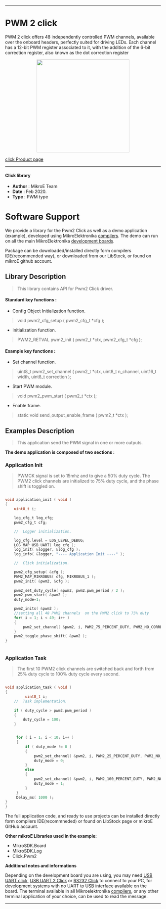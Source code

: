 
---
# PWM 2 click

PWM 2 click offers 48 independently controlled PWM channels, available over the onboard headers, perfectly suited for driving LEDs. Each channel has a 12-bit PWM register associated to it, with the addition of the 6-bit correction register, also known as the dot correction register

<p align="center">
  <img src="https://download.mikroe.com/images/click_for_ide/pwm2_click.png" height=300px>
</p>

[click Product page](<https://www.mikroe.com/pwm-2-click>)

---


#### Click library 

- **Author**        : MikroE Team
- **Date**          : Feb 2020.
- **Type**          : PWM type


# Software Support

We provide a library for the Pwm2 Click 
as well as a demo application (example), developed using MikroElektronika 
[compilers](https://shop.mikroe.com/compilers). 
The demo can run on all the main MikroElektronika [development boards](https://shop.mikroe.com/development-boards).

Package can be downloaded/installed directly form compilers IDE(recommended way), or downloaded from our LibStock, or found on mikroE github account. 

## Library Description

> This library contains API for Pwm2 Click driver.

#### Standard key functions :

- Config Object Initialization function.
> void pwm2_cfg_setup ( pwm2_cfg_t *cfg ); 
 
- Initialization function.
> PWM2_RETVAL pwm2_init ( pwm2_t *ctx, pwm2_cfg_t *cfg );


#### Example key functions :

- Set channel function.
> uint8_t pwm2_set_channel ( pwm2_t *ctx, uint8_t n_channel, uint16_t width, uint8_t correction );
 
- Start PWM module.
> void pwm2_pwm_start ( pwm2_t *ctx );

- Enable frame.
> static void send_output_enable_frame ( pwm2_t *ctx );

## Examples Description

> This application send the PWM signal in one or more outputs.

**The demo application is composed of two sections :**

### Application Init 

> PWMCK signal is set to 15mhz and to give a 50% duty cycle. The PWM2 click channels are initialized to 75% duty cycle, and the phase shift is toggled on.

```c

void application_init ( void )
{
    uint8_t i;

    log_cfg_t log_cfg;
    pwm2_cfg_t cfg;

    //  Logger initialization.

    log_cfg.level = LOG_LEVEL_DEBUG;
    LOG_MAP_USB_UART( log_cfg );
    log_init( &logger, &log_cfg );
    log_info( &logger, "---- Application Init ----" );

    //  Click initialization.

    pwm2_cfg_setup( &cfg );
    PWM2_MAP_MIKROBUS( cfg, MIKROBUS_1 );
    pwm2_init( &pwm2, &cfg );
    
    pwm2_set_duty_cycle( &pwm2, pwm2.pwm_period / 2 );
    pwm2_pwm_start( &pwm2 );
    duty_mode=1;

    pwm2_inits( &pwm2 );
    //setting all 48 PWM2 channels  on the PWM2 click to 75% duty
    for( i = 1; i < 49; i++ ) 
    {
        pwm2_set_channel( &pwm2, i, PWM2_75_PERCENT_DUTY, PWM2_NO_CORRECTION );
    }
    pwm2_toggle_phase_shift( &pwm2 );
}
  
```

### Application Task

> The first 10 PWM2 click channels are switched back and forth from 25% duty cycle to 100% duty cycle every second.

```c

void application_task ( void )
{
         uint8_t i;
    //  Task implementation.
    
    if ( duty_cycle > pwm2.pwm_period )
    {
        duty_cycle = 100;
    }


     for ( i = 1; i < 10; i++ )
     {
         if ( duty_mode != 0 )
         {
             pwm2_set_channel( &pwm2, i, PWM2_25_PERCENT_DUTY, PWM2_NO_CORRECTION );
             duty_mode = 0;
         }
         else
         {
             pwm2_set_channel( &pwm2, i, PWM2_100_PERCENT_DUTY, PWM2_NO_CORRECTION );
             duty_mode = 1;
         }
     }
     Delay_ms( 1000 );
}
}  

```

The full application code, and ready to use projects can be  installed directly form compilers IDE(recommneded) or found on LibStock page or mikroE GitHub accaunt.

**Other mikroE Libraries used in the example:** 

- MikroSDK.Board
- MikroSDK.Log
- Click.Pwm2

**Additional notes and informations**

Depending on the development board you are using, you may need 
[USB UART click](https://shop.mikroe.com/usb-uart-click), 
[USB UART 2 Click](https://shop.mikroe.com/usb-uart-2-click) or 
[RS232 Click](https://shop.mikroe.com/rs232-click) to connect to your PC, for 
development systems with no UART to USB interface available on the board. The 
terminal available in all Mikroelektronika 
[compilers](https://shop.mikroe.com/compilers), or any other terminal application 
of your choice, can be used to read the message.



---
